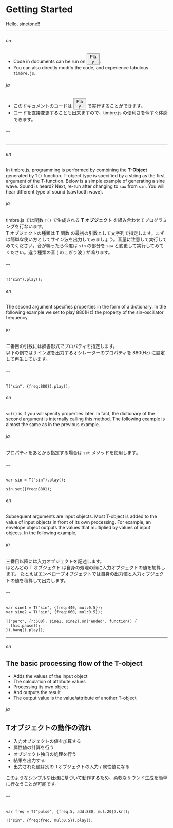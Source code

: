 Getting Started
===============
Hello, sinetone!!

- - -
###### en ######

- Code in documents can be run on <button style="width:40px">Play</button>.
- You can also directly modify the code, and experience fabulous `timbre.js`.

###### ja ######

- このドキュメントのコードは <button style="width:40px">Play</button> で実行することができます。
- コードを直接変更することも出来ますので、timbre.js の便利さを今すぐ体感できます。

###### -- ######
- - -

###### en ######
In timbre.js, programming is performed by combining the **T-Object** generated by `T()` function. T-object type is specified by a string as the first argument of the T-function. Below is a simple example of generating a sine wave. Sound is heard? Next, re-run after changing to `saw` from `sin`. You will hear different type of sound (sawtooth wave).
###### ja ######
timbre.js では関数 `T()` で生成される **T オブジェクト** を組み合わせてプログラミングを行ないます。  
T オブジェクトの種類は T 関数 の最初の引数として文字列で指定します。まずは簡単な使い方としてサイン波を出力してみましょう。音量に注意して実行してみてください。音が鳴ったら今度は `sin` の部分を `saw` と変更して実行してみてください。違う種類の音 ( のこぎり波 ) が鳴ります。
###### -- ######

```timbre
T("sin").play();
```

###### en ######
The second argument specifies properties in the form of a dictionary. In the following example we set to play 880(Hz) the property of the sin-oscillator frequency.
###### ja ######
二番目の引数には辞書形式でプロパティを指定します。  
以下の例ではサイン波を出力するオシレーターのプロパティを 880(Hz) に設定して再生しています。
###### -- ######

```timbre
T("sin", {freq:880}).play();
```

###### en ######
`set()` is if you will specify properties later. In fact, the dictionary of the second argument is internally calling this method. The following example is almost the same as in the previous example.
###### ja ######
プロパティをあとから指定する場合は `set` メソッドを使用します。
###### -- ######

```timbre
var sin = T("sin").play();

sin.set({freq:880});
```

###### en ######
Subsequent arguments are input objects. Most T-object is added to the value of input objects in front of its own processing. For example, an envelope object outputs the values that multiplied by values of input objects. In the following example, 
###### ja ######
三番目以降には入力オブジェクトを記述します。  
ほとんどの T オブジェクト は自身の処理の前に入力オブジェクトの値を加算します。
たとえばエンベロープオブジェクトでは自身の出力値と入力オブジェクトの値を積算して出力します。
###### -- ######

```timbre
var sine1 = T("sin", {freq:440, mul:0.5});
var sine2 = T("sin", {freq:660, mul:0.5});

T("perc", {r:500}, sine1, sine2).on("ended", function() {
  this.pause();
}).bang().play();
```

- - -


###### en ######
## The basic processing flow of the T-object ##

- Adds the values ​​of the input object
- The calculation of attribute values
- Processing its own object
- And outputs the result
- The output value is the value/attribute of another T-object

###### ja ######
## Tオブジェクトの動作の流れ ##

- 入力オブジェクトの値を加算する
- 属性値の計算を行う
- オブジェクト独自の処理を行う
- 結果を出力する
- 出力された値は別の Tオブジェクトの入力 / 属性値になる

このようなシンプルな仕様に基づいて動作するため、柔軟なサウンド生成を簡単に行なうことが可能です。
###### -- ######

```timbre
var freq = T("pulse", {freq:5, add:880, mul:20}).kr();

T("sin", {freq:freq, mul:0.5}).play();
```
